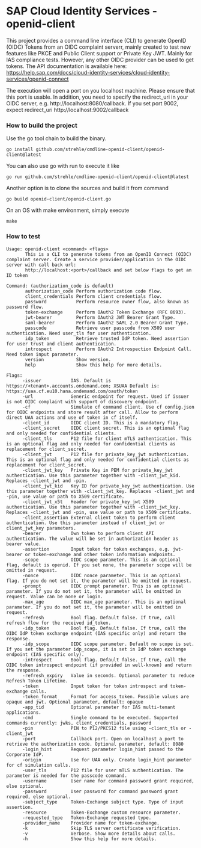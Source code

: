  # SAP Cloud Identity Services - openid-client
 
This project provides a command line interface (CLI) to generate OpenID (OIDC) Tokens from an OIDC complaint serverr, mainly created to test new features like PKCE and Public Client support or Private Key JWT. Mainly for IAS compliance tests. However, any other OIDC provider can be used to get tokens.
The API documentation is available here: https://help.sap.com/docs/cloud-identity-services/cloud-identity-services/openid-connect  

The execution will open a port on you localhost machine. Please ensure that this port is usable. In addition, you need to specify the redirect_uri in your OIDC server,
e.g. http://localhost:8080/callback. If you set port 9002, expect redirect_uri http://localhost:9002/callback

### How to build the project

Use the go tool chain to build the binary.
```text
go install github.com/strehle/cmdline-openid-client/openid-client@latest
```

You can also use go with run to execute it like
```text
go run github.com/strehle/cmdline-openid-client/openid-client@latest
```

Another option is to clone the sources and build it from command 
```text
go build openid-client/openid-client.go
```
On an OS with make environment, simply execute
```text
make
```
### How to test
```text
Usage: openid-client <command> <flags>
       This is a CLI to generate tokens from an OpenID Connect (OIDC) complaint server. Create a service provider/application in the OIDC server with call back url:
       http://localhost:<port>/callback and set below flags to get an ID token

Command: (authorization_code is default)
       authorization_code Perform authorization code flow.
       client_credentials Perform client credentials flow.
       password           Perform resource owner flow, also known as password flow.
       token-exchange     Perform OAuth2 Token Exchange (RFC 8693).
       jwt-bearer         Perform OAuth2 JWT Bearer Grant Type.
       saml-bearer        Perform OAuth2 SAML 2.0 Bearer Grant Type.
       passcode           Retrieve user passcode from X509 user authentication. Need user_tls for user authentication.
       idp_token          Retrieve trusted IdP token. Need assertion for user trust and client authentication.
       introspect         Perform OAuth2 Introspection Endpoint Call. Need token input parameter.
       version            Show version.
       help               Show this help for more details.

Flags:
      -issuer           IAS. Default is https://<tenant>.accounts.ondemand.com; XSUAA Default is: https://uaa.cf.eu10.hana.ondemand.com/oauth/token
      -url              Generic endpoint for request. Used if issuer is not OIDC complaint with support of discovery endpoint.
      -cf               Simulate cf command client. Use cf config.json for OIDC endpoints and store result after call. Allow to perform direct UAA actions and use of token in cf itself.
      -client_id        OIDC client ID. This is a mandatory flag.
      -client_secret    OIDC client secret. This is an optional flag and only needed for confidential clients.
      -client_tls       P12 file for client mTLS authentication. This is an optional flag and only needed for confidential clients as replacement for client_secret.
      -client_jwt       P12 file for private_key_jwt authentication. This is an optional flag and only needed for confidential clients as replacement for client_secret.
      -client_jwt_key   Private Key in PEM for private_key_jwt authentication. Use this parameter together with -client_jwt_kid. Replaces -client_jwt and -pin.
      -client_jwt_kid   Key ID for private_key_jwt authentication. Use this parameter together with -client_jwt_key. Replaces -client_jwt and -pin, use value or path to X509 certificate.
      -client_jwt_x5t   Header for private_key_jwt X509 authentication. Use this parameter together with -client_jwt_key. Replaces -client_jwt and -pin, use value or path to X509 certificate.
      -client_assertion External client token to perform client authentication. Use this parameter instead of client_jwt or client_jwt_key parameters.
      -bearer           Own token to perform client API authentication. The value will be set in authorization header as bearer value.
      -assertion        Input token for token exchanges, e.g. jwt-bearer or token-exchange and other token information endpoints.
      -scope            OIDC scope parameter. This is an optional flag, default is openid. If you set none, the parameter scope will be omitted in request.
      -nonce            OIDC nonce parameter. This is an optional flag. If you do not set it, the parameter will be omitted in request.
      -prompt           OIDC prompt parameter. This is an optional parameter. If you do not set it, the parameter will be omitted in request. Value can be none or login.
      -max_age          OIDC max_age parameter. This is an optional parameter. If you do not set it, the parameter will be omitted in request.
      -refresh          Bool flag. Default false. If true, call refresh flow for the received id_token.
      -idp_token        Bool flag. Default false. If true, call the OIDC IdP token exchange endpoint (IAS specific only) and return the response.
      -idp_scope        OIDC scope parameter. Default no scope is set. If you set the parameter idp_scope, it is set in IdP token exchange endpoint (IAS specific only).
      -introspect       Bool flag. Default false. If true, call the OIDC token introspect endpoint (if provided in well-known) and return the response.
      -refresh_expiry   Value in seconds. Optional parameter to reduce Refresh Token Lifetime.
      -token            Input token for token introspect and token-exchange calls.
      -token_format     Format for access_token. Possible values are opaque and jwt. Optional parameter, default: opaque
      -app_tid          Optional parameter for IAS multi-tenant applications.
      -cmd              Single command to be executed. Supported commands currently: jwks, client_credentials, password
      -pin              PIN to P12/PKCS12 file using -client_tls or -client_jwt
      -port             Callback port. Open on localhost a port to retrieve the authorization code. Optional parameter, default: 8080
      -login_hint       Request parameter login_hint passed to the Corporate IdP.
      -origin           Use for UAA only. Create login_hint parameter for cf simulation calls.
      -user_tls         P12 file for user mTLS authentication. The parameter is needed for the passcode command.
      -username         User name for command password grant required, else optional.
      -password         User password for command password grant required, else optional.
      -subject_type     Token-Exchange subject type. Type of input assertion.
      -resource         Token-Exchange custom resource parameter.
      -requested_type   Token-Exchange requested type.
      -provider_name    Provider name for token-exchange.
      -k                Skip TLS server certificate verification.
      -v                Verbose. Show more details about calls.
      -h                Show this help for more details.
```
